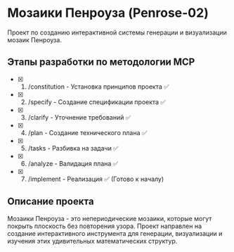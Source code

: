 # Мозаики Пенроуза (Penrose-02)

Проект по созданию интерактивной системы генерации и визуализации мозаик Пенроуза.

## Этапы разработки по методологии MCP

- [x] 1. /constitution - Установка принципов проекта ✅
- [x] 2. /specify - Создание спецификации проекта ✅  
- [x] 3. /clarify - Уточнение требований ✅
- [x] 4. /plan - Создание технического плана ✅
- [x] 5. /tasks - Разбивка на задачи ✅
- [x] 6. /analyze - Валидация плана ✅
- [x] 7. /implement - Реализация ✅ (Готово к началу)

## Описание проекта

Мозаики Пенроуза - это непериодические мозаики, которые могут покрыть плоскость без повторения узора. Проект направлен на создание интерактивного инструмента для генерации, визуализации и изучения этих удивительных математических структур.
